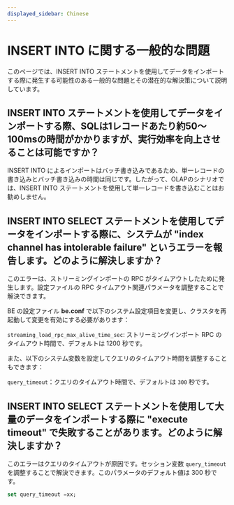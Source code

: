 ```yaml
---
displayed_sidebar: Chinese
---
```


# INSERT INTO に関する一般的な問題

このページでは、INSERT INTO ステートメントを使用してデータをインポートする際に発生する可能性のある一般的な問題とその潜在的な解決策について説明しています。

## INSERT INTO ステートメントを使用してデータをインポートする際、SQLは1レコードあたり約50〜100msの時間がかかりますが、実行効率を向上させることは可能ですか？

INSERT INTO によるインポートはバッチ書き込みであるため、単一レコードの書き込みとバッチ書き込みの時間は同じです。したがって、OLAPのシナリオでは、INSERT INTO ステートメントを使用して単一レコードを書き込むことはお勧めしません。

## INSERT INTO SELECT ステートメントを使用してデータをインポートする際に、システムが "index channel has intolerable failure" というエラーを報告します。どのように解決しますか？

このエラーは、ストリーミングインポートの RPC がタイムアウトしたために発生します。設定ファイルの RPC タイムアウト関連パラメータを調整することで解決できます。

BE の設定ファイル **be.conf** で以下のシステム設定項目を変更し、クラスタを再起動して変更を有効にする必要があります：

`streaming_load_rpc_max_alive_time_sec`: ストリーミングインポート RPC のタイムアウト時間で、デフォルトは 1200 秒です。

また、以下のシステム変数を設定してクエリのタイムアウト時間を調整することもできます：

`query_timeout`：クエリのタイムアウト時間で、デフォルトは `300` 秒です。

## INSERT INTO SELECT ステートメントを使用して大量のデータをインポートする際に "execute timeout" で失敗することがあります。どのように解決しますか？

このエラーはクエリのタイムアウトが原因です。セッション変数 `query_timeout` を調整することで解決できます。このパラメータのデフォルト値は 300 秒です。

```sql
set query_timeout =xx;
```
